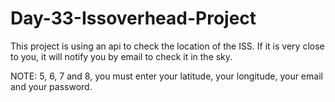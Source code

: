 # Day-33-Issoverhead-Project
This project is using an api to check the location of the ISS. If it is very close to you, it will notify you by email to check it in the sky.

NOTE: 5, 6, 7 and 8, you must enter your latitude, your longitude, your email and your password.
